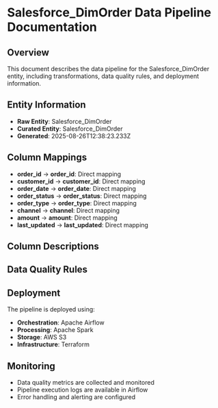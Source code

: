 # Salesforce_DimOrder Data Pipeline Documentation

## Overview
This document describes the data pipeline for the Salesforce_DimOrder entity, including transformations, data quality rules, and deployment information.

## Entity Information
- **Raw Entity**: Salesforce_DimOrder
- **Curated Entity**: Salesforce_DimOrder
- **Generated**: 2025-08-26T12:38:23.233Z

## Column Mappings
- **order_id** → **order_id**: Direct mapping
- **customer_id** → **customer_id**: Direct mapping
- **order_date** → **order_date**: Direct mapping
- **order_status** → **order_status**: Direct mapping
- **order_type** → **order_type**: Direct mapping
- **channel** → **channel**: Direct mapping
- **amount** → **amount**: Direct mapping
- **last_updated** → **last_updated**: Direct mapping

## Column Descriptions


## Data Quality Rules


## Deployment
The pipeline is deployed using:
- **Orchestration**: Apache Airflow
- **Processing**: Apache Spark
- **Storage**: AWS S3
- **Infrastructure**: Terraform

## Monitoring
- Data quality metrics are collected and monitored
- Pipeline execution logs are available in Airflow
- Error handling and alerting are configured